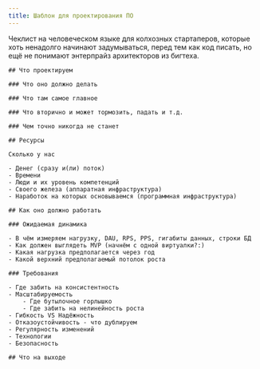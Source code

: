 ```yaml
---
title: Шаблон для проектирования ПО
---
```


Чеклист на человеческом языке для колхозных стартаперов, которые хоть ненадолго начинают задумываться, перед тем как код писать, но ещё не понимают энтерпрайз архитекторов из бигтеха.

```
## Что проектируем

### Что оно должно делать

### Что там самое главное

### Что вторично и может тормозить, падать и т.д.

### Чем точно никогда не станет

## Ресурсы

Сколько у нас

- Денег (сразу и(ли) поток)
- Времени
- Люди и их уровень компетенций
- Своего железа (аппаратная инфраструктура)
- Наработок на которых основываемся (программная инфраструктура)

## Как оно должно работать

### Ожидаемая динамика

- В чём измеряем нагрузку, DAU, RPS, PPS, гигабиты данных, строки БД
- Как должен выглядеть MVP (начнём с одной виртуалки?:)
- Какая нагрузка предполагается через год
- Какой верхний предполагаемый потолок роста

### Требования

- Где забить на консистентность
- Масштабируемость
	- Где бутылочное горлышко
	- Где забить на нелинейность роста
- Гибкость VS Надёжность
- Отказоустойчивость - что дублируем
- Регулярность изменений
- Технологии
- Безопасность

## Что на выходе
```
